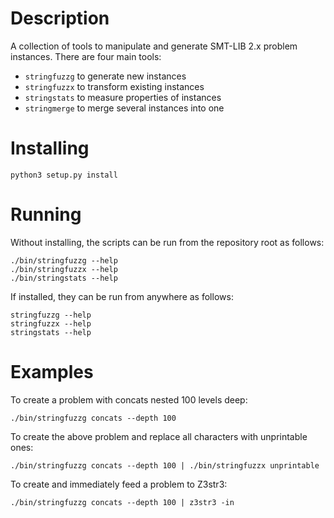Description
===========

A collection of tools to manipulate and generate SMT-LIB 2.x problem instances.
There are four main tools:

- `stringfuzzg` to generate new instances
- `stringfuzzx` to transform existing instances
- `stringstats` to measure properties of instances
- `stringmerge` to merge several instances into one

Installing
==========

    python3 setup.py install

Running
=======

Without installing, the scripts can be run from the repository root as follows:

    ./bin/stringfuzzg --help
    ./bin/stringfuzzx --help
    ./bin/stringstats --help

If installed, they can be run from anywhere as follows:

    stringfuzzg --help
    stringfuzzx --help
    stringstats --help

Examples
========

To create a problem with concats nested 100 levels deep:

    ./bin/stringfuzzg concats --depth 100

To create the above problem and replace all characters with unprintable ones:

    ./bin/stringfuzzg concats --depth 100 | ./bin/stringfuzzx unprintable

To create and immediately feed a problem to Z3str3:

    ./bin/stringfuzzg concats --depth 100 | z3str3 -in
